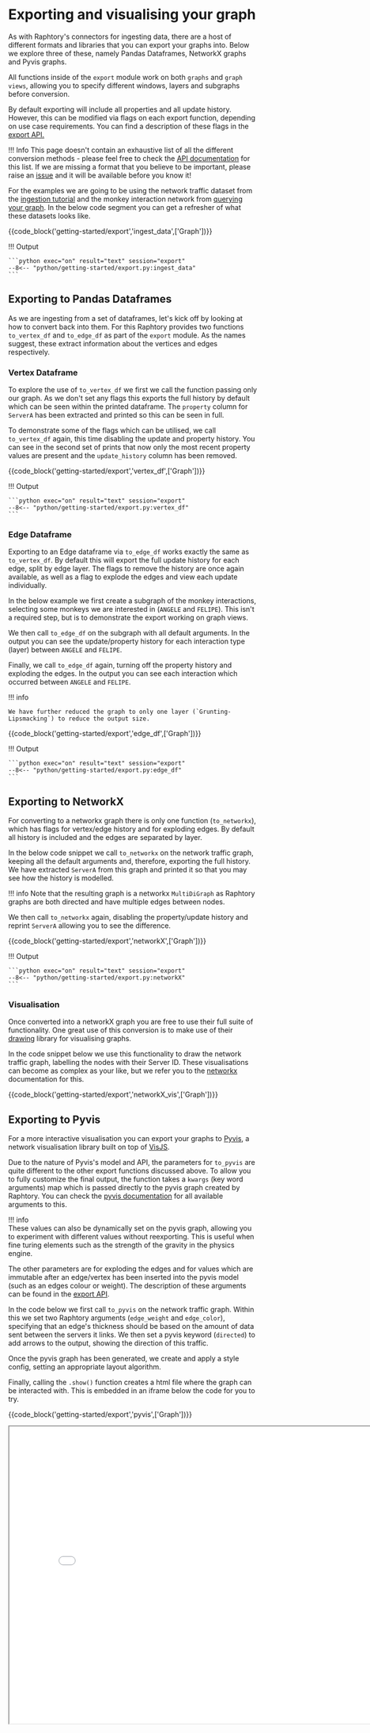# Exporting and visualising your graph
As with Raphtory's connectors for ingesting data, there are a host of different formats and libraries that you can export your graphs into. Below we explore three of these, namely Pandas Dataframes, NetworkX graphs and Pyvis graphs.

All functions inside of the `export` module work on both `graphs` and `graph views`, allowing you to specify different windows, layers and subgraphs before conversion. 

By default exporting will include all properties and all update history. However, this can be modified via flags on each export function, depending on use case requirements. You can find a description of these flags in the [export API.](https://docs.raphtory.com/en/v0.5.6/#module-raphtory.export)

!!! Info
    This page doesn't contain an exhaustive list of all the different conversion methods - please feel free to check the [API documentation](https://docs.raphtory.com/) for this list. If we are missing a format that you believe to be important, please raise an [issue](https://github.com/Pometry/Raphtory/issues) and it will be available before you know it!

For the examples we are going to be using the network traffic dataset from the [ingestion tutorial](ingestion.md) and the monkey interaction network from [querying your graph](querying.md). In the below code segment you can get a refresher of what these datasets looks like. 

{{code_block('getting-started/export','ingest_data',['Graph'])}}

!!! Output

    ```python exec="on" result="text" session="export"
    --8<-- "python/getting-started/export.py:ingest_data"
    ```

## Exporting to Pandas Dataframes
As we are ingesting from a set of dataframes, let's kick off by looking at how to convert back into them. For this Raphtory provides two functions `to_vertex_df` and `to_edge_df` as part of the `export` module. As the names suggest, these extract information about the vertices and edges respectively. 

### Vertex Dataframe

To explore the use of `to_vertex_df` we first we call the function passing only our graph. As we don't set any flags this exports the full history by default which can be seen within the printed dataframe. The `property` column for `ServerA` has been extracted and printed so this can be seen in full.

To demonstrate some of the flags which can be utilised, we call `to_vertex_df` again, this time disabling the update and property history. You can see in the second set of prints that now only the most recent property values are present and the `update_history` column has been removed.

{{code_block('getting-started/export','vertex_df',['Graph'])}}

!!! Output

    ```python exec="on" result="text" session="export"
    --8<-- "python/getting-started/export.py:vertex_df"
    ```

### Edge Dataframe

   

Exporting to an Edge dataframe via `to_edge_df` works exactly the same as `to_vertex_df`. By default this will export the full update history for each edge, split by edge layer. The flags to remove the history are once again available, as well as a flag to explode the edges and view each update individually. 

In the below example we first create a subgraph of the monkey interactions, selecting some monkeys we are interested in (`ANGELE` and `FELIPE`). This isn't a required step, but is to demonstrate the export working on graph views. 

 We then call `to_edge_df` on the subgraph with all default arguments. In the output you can see the update/property history for each interaction type (layer) between `ANGELE` and `FELIPE`.

 Finally, we call `to_edge_df` again, turning off the property history and exploding the edges. In the output you can see each interaction which occurred between `ANGELE` and `FELIPE`.
 
!!! info 

    We have further reduced the graph to only one layer (`Grunting-Lipsmacking`) to reduce the output size.

{{code_block('getting-started/export','edge_df',['Graph'])}}

!!! Output

    ```python exec="on" result="text" session="export"
    --8<-- "python/getting-started/export.py:edge_df"
    ```

## Exporting to NetworkX

For converting to a networkx graph there is only one function (`to_networkx`), which has flags for vertex/edge history and for exploding edges. By default all history is included and the edges are separated by layer. 

In the below code snippet we call `to_networkx` on the network traffic graph, keeping all the default arguments and, therefore, exporting the full history. We have extracted `ServerA` from this graph and printed it so that you may see how the history is modelled. 

!!! info 
    Note that the resulting graph is a networkx `MultiDiGraph` as Raphtory graphs are both directed and have multiple edges between nodes.

 We then call `to_networkx` again, disabling the property/update history and reprint `ServerA` allowing you to see the difference.   

{{code_block('getting-started/export','networkX',['Graph'])}}

!!! Output

    ```python exec="on" result="text" session="export"
    --8<-- "python/getting-started/export.py:networkX"
    ```

### Visualisation
Once converted into a networkX graph you are free to use their full suite of functionality. One great use of this conversion is to make use of their [drawing](https://networkx.org/documentation/stable/reference/drawing.html) library for visualising graphs.

In the code snippet below we use this functionality to draw the network traffic graph, labelling the nodes with their Server ID. These visualisations can become as complex as your like, but we refer you to the [networkx]((https://networkx.org/documentation/stable/reference/drawing.html)) documentation for this.

{{code_block('getting-started/export','networkX_vis',['Graph'])}}


## Exporting to Pyvis
For a more interactive visualisation you can export your graphs to [Pyvis](https://pyvis.readthedocs.io/en/latest/), a network visualisation library built on top of [VisJS](https://visjs.github.io/vis-network/examples/).

Due to the nature of Pyvis's model and API, the parameters for `to_pyvis` are quite different to the other export functions discussed above. To allow you to fully customize the final output, the function takes a `kwargs` (key word arguments) map which is passed directly to the pyvis graph created by Raphtory. You can check the [pyvis documentation](https://pyvis.readthedocs.io/en/latest/documentation.html) for all available arguments to this. 

!!! info    
    These values can also be dynamically set on the pyvis graph, allowing you to experiment with different values without reexporting. This is useful when fine turing elements such as the strength of the gravity in the physics engine.

The other parameters are for exploding the edges and for values which are immutable after an edge/vertex has been inserted into the pyvis model (such as an edges colour or weight). The description of these arguments can be found in the [export API](https://docs.raphtory.com/en/master/#module-raphtory.export). 


In the code below we first call `to_pyvis` on the network traffic graph. Within this we set two Raphtory arguments (`edge_weight` and `edge_color`), specifying that an edge's thickness should be based on the amount of data sent between the servers it links. We then set a pyvis keyword (`directed`) to add arrows to the output, showing the direction of this traffic.

Once the pyvis graph has been generated, we create and apply a style config, setting an appropriate layout algorithm.

Finally, calling the `.show()` function creates a html file where the graph can be interacted with. This is embedded in an iframe below the code for you to try.


{{code_block('getting-started/export','pyvis',['Graph'])}}

<iframe src="../../src/output/nx.html" width="800" height="600"></iframe>